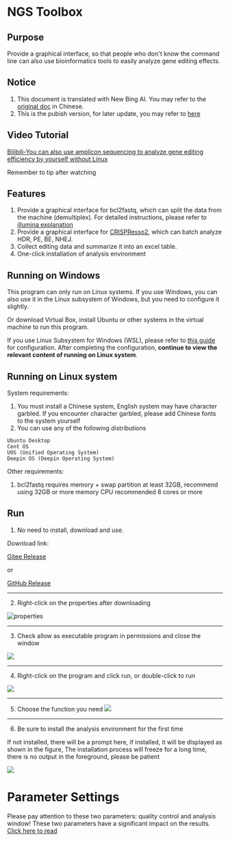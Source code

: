 # NGS Toolbox
## Purpose
Provide a graphical interface, so that people who don't know the command line can also use bioinformatics tools to easily analyze gene editing effects.

## Notice
1. This document is translated with New Bing AI. You may refer to the [original doc](https://github.com/Hanhui-Ma-Lab/NGS_Tools/blob/master/README_ZH.md) in Chinese.
2. This is the pubish version, for later update, you may refer to [here](https://github.com/Masterchiefm/NGS_Tools)

## Video Tutorial
[Bilibili-You can also use amplicon sequencing to analyze gene editing efficiency by yourself without Linux](https://www.bilibili.com/video/BV1q84y1w7HH/)

Remember to tip after watching

## Features
1. Provide a graphical interface for bcl2fastq, which can split the data from the machine (demultiplex).
For detailed instructions, please refer to [illumina explanation](https://support.illumina.com/sequencing/sequencing_software/bcl2fastq-conversion-software.html)
2. Provide a graphical interface for [CRISPResso2](https://github.com/pinellolab/CRISPResso2), which can batch analyze HDR, PE, BE, NHEJ.
3. Collect editing data and summarize it into an excel table.
4. One-click installation of analysis environment


## Running on Windows
This program can only run on Linux systems. If you use Windows, you can also use it in the Linux subsystem of Windows, but you need to configure it slightly.

Or download Virtual Box, install Ubuntu or other systems in the virtual machine to run this program.

If you use Linux Subsystem for Windows (WSL), please refer to [this guide](Windows_HELP/HELP_WIN.md) for configuration. After completing the configuration, **continue to view the relevant content of running on Linux system**.


## Running on Linux system
System requirements:
1. You must install a Chinese system, English system may have character garbled. If you encounter character garbled, please add Chinese fonts to the system yourself
2. You can use any of the following distributions
```
Ubuntu Desktop
Cent OS
UOS (Unified Operating System)
Deepin OS (Deepin Operating System)
```

Other requirements:
1. bcl2fastq requires memory + swap partition at least 32GB, recommend using 32GB or more memory CPU recommended 8 cores or more


## Run
1. No need to install, download and use.

Download link:

[Gitee Release](https://gitee.com/MasterChiefm/NGS_Tools/releases/latest)

or

[GitHub Release](https://github.com/Masterchiefm/NGS_Tools/releases/latest)

---

2. Right-click on the properties after downloading

![properties](1.png)

-----

3. Check allow as executable program in permissions and close the window

![](2.png)

----
4. Right-click on the program and click run, or double-click to run

![](3.png)

----
5. Choose the function you need
![](4.png)

---

6. Be sure to install the analysis environment for the first time

If not installed, there will be a prompt here, if installed, it will be displayed as shown in the figure,
The installation process will freeze for a long time, there is no output in the foreground, please be patient

![](5.png)


# Parameter Settings
Please pay attention to these two parameters: quality control and analysis window! These two parameters have a significant impact on the results. [Click here to read](https://gitee.com/MasterChiefm/NGS_Tools/blob/master/help/parameters.md)
